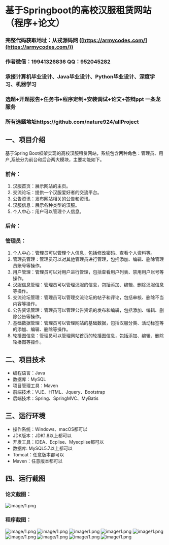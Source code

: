 基于Springboot的高校汉服租赁网站（程序+论文）
=
### 完整代码获取地址：从戎源码网 ([https://armycodes.com/](https://armycodes.com/))
### 作者微信：19941326836  QQ：952045282 
### 承接计算机毕业设计、Java毕业设计、Python毕业设计、深度学习、机器学习
### 选题+开题报告+任务书+程序定制+安装调试+论文+答辩ppt 一条龙服务
### 所有选题地址https://github.com/nature924/allProject

一、项目介绍
---
基于Spring Boot框架实现的高校汉服租赁网站，系统包含两种角色：管理员、用户,系统分为前台和后台两大模块，主要功能如下。
### 前台：
1. 汉服首页：展示网站的主页。
2. 交流论坛：提供一个汉服爱好者的交流平台。
3. 公告资讯：发布网站相关的公告和资讯。
4. 汉服信息：展示各种类型的汉服。
5. 个人中心：用户可以管理个人信息。

### 后台：
### 管理员：
1. 个人中心：管理员可以管理个人信息，包括修改密码、查看个人资料等。
2. 管理员管理：管理员可以对其他管理员进行管理，包括添加、编辑、删除管理员账号等操作。
3. 用户管理：管理员可以对用户进行管理，包括查看用户列表、禁用用户账号等操作。
4. 汉服信息管理：管理员可以管理汉服的信息，包括添加、编辑、删除汉服信息等操作。
5. 交流论坛管理：管理员可以管理交流论坛的帖子和评论，包括审核、删除不当内容等操作。
6. 公告资讯管理：管理员可以管理公告资讯的发布和编辑，包括添加、编辑、删除公告等操作。
7. 基础数据管理：管理员可以管理网站的基础数据，包括汉服分类、活动标签等的添加、编辑、删除等操作。
8. 轮播图信息：管理员可以管理网站首页的轮播图信息，包括添加、编辑、删除轮播图等操作。






二、项目技术
---
- 编程语言：Java
- 数据库：MySQL
- 项目管理工具：Maven
- 前端技术：VUE、HTML、Jquery、Bootstrap
- 后端技术：Spring、SpringMVC、MyBatis

三、运行环境
---
- 操作系统：Windows、macOS都可以
- JDK版本：JDK1.8以上都可以
- 开发工具：IDEA、Ecplise、Myecplise都可以
- 数据库: MySQL5.7以上都可以
- Tomcat：任意版本都可以
- Maven：任意版本都可以

四、运行截图
---
### 论文截图：
![image/1.png](limage/1.png)

### 程序截图：
![image/1.png](image/1.png)
![image/1.png](image/2.png)
![image/1.png](image/3.png)
![image/1.png](image/4.png)
![image/1.png](image/5.png)
![image/1.png](image/6.png)
![image/1.png](image/7.png)
![image/1.png](image/8.png)
![image/1.png](image/9.png)



